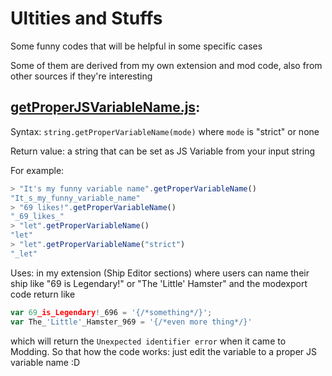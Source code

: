 # Ultities and Stuffs
Some funny codes that will be helpful in some specific cases

Some of them are derived from my own extension and mod code, also from other sources if they're interesting

## [getProperJSVariableName.js](getProperJSVariableName.js):

Syntax: ```string.getProperVariableName(mode)``` where `mode` is "strict" or none

Return value: a string that can be set as JS Variable from your input string 

For example: 
```js
> "It's my funny variable name".getProperVariableName()
"It_s_my_funny_variable_name"
> "69 likes!".getProperVariableName()
"_69_likes_"
> "let".getProperVariableName()
"let"
> "let".getProperVariableName("strict")
"_let"
```
Uses: in my extension (Ship Editor sections) where users can name their ship like "69 is Legendary!" or "The 'Little' Hamster" and the modexport code return like
```js
var 69_is_Legendary!_696 = '{/*something*/}';
var The_'Little'_Hamster_969 = '{/*even more thing*/}'
```
which will return the `Unexpected identifier error` when it came to Modding. So that how the code works: just edit the variable to a proper JS variable name :D
